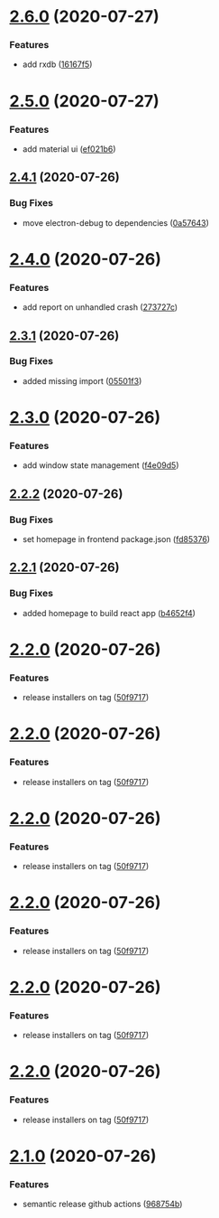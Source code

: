 # [2.6.0](https://github.com/acouvreur/electron-embedded/compare/v2.5.0...v2.6.0) (2020-07-27)


### Features

* add rxdb ([16167f5](https://github.com/acouvreur/electron-embedded/commit/16167f56c885d948027ee0c413f685823afbaca9))

# [2.5.0](https://github.com/acouvreur/electron-embedded/compare/v2.4.1...v2.5.0) (2020-07-27)


### Features

* add material ui ([ef021b6](https://github.com/acouvreur/electron-embedded/commit/ef021b6fe4e66086661907288ca9f9e4a59ced7b))

## [2.4.1](https://github.com/acouvreur/electron-embedded/compare/v2.4.0...v2.4.1) (2020-07-26)


### Bug Fixes

* move electron-debug to dependencies ([0a57643](https://github.com/acouvreur/electron-embedded/commit/0a57643d2a53a462d08fbca63702eb72fca521ba))

# [2.4.0](https://github.com/acouvreur/electron-embedded/compare/v2.3.1...v2.4.0) (2020-07-26)


### Features

* add report on unhandled crash ([273727c](https://github.com/acouvreur/electron-embedded/commit/273727c8cbe046e8c2948095f5090acdfc338f7b))

## [2.3.1](https://github.com/acouvreur/electron-embedded/compare/v2.3.0...v2.3.1) (2020-07-26)


### Bug Fixes

* added missing import ([05501f3](https://github.com/acouvreur/electron-embedded/commit/05501f3209695a61bdc48a1687d054965e19aa56))

# [2.3.0](https://github.com/acouvreur/electron-embedded/compare/v2.2.2...v2.3.0) (2020-07-26)


### Features

* add window state management ([f4e09d5](https://github.com/acouvreur/electron-embedded/commit/f4e09d50d5130cb8ba0e6c083c8ece343659cc02))

## [2.2.2](https://github.com/acouvreur/electron-embedded/compare/v2.2.1...v2.2.2) (2020-07-26)


### Bug Fixes

* set homepage in frontend package.json ([fd85376](https://github.com/acouvreur/electron-embedded/commit/fd85376f4bd825fa3b1e60e8d07f1020f526261f))

## [2.2.1](https://github.com/acouvreur/electron-embedded/compare/v2.2.0...v2.2.1) (2020-07-26)


### Bug Fixes

* added homepage to build react app ([b4652f4](https://github.com/acouvreur/electron-embedded/commit/b4652f45cfb14207ed2dd04db9852d5ad99a140f))

# [2.2.0](https://github.com/acouvreur/electron-embedded/compare/v2.1.0...v2.2.0) (2020-07-26)


### Features

* release installers on tag ([50f9717](https://github.com/acouvreur/electron-embedded/commit/50f9717777cc645dcbf8ab9865ea2d14ee4fff21))

# [2.2.0](https://github.com/acouvreur/electron-embedded/compare/v2.1.0...v2.2.0) (2020-07-26)


### Features

* release installers on tag ([50f9717](https://github.com/acouvreur/electron-embedded/commit/50f9717777cc645dcbf8ab9865ea2d14ee4fff21))

# [2.2.0](https://github.com/acouvreur/electron-embedded/compare/v2.1.0...v2.2.0) (2020-07-26)


### Features

* release installers on tag ([50f9717](https://github.com/acouvreur/electron-embedded/commit/50f9717777cc645dcbf8ab9865ea2d14ee4fff21))

# [2.2.0](https://github.com/acouvreur/electron-embedded/compare/v2.1.0...v2.2.0) (2020-07-26)


### Features

* release installers on tag ([50f9717](https://github.com/acouvreur/electron-embedded/commit/50f9717777cc645dcbf8ab9865ea2d14ee4fff21))

# [2.2.0](https://github.com/acouvreur/electron-embedded/compare/v2.1.0...v2.2.0) (2020-07-26)


### Features

* release installers on tag ([50f9717](https://github.com/acouvreur/electron-embedded/commit/50f9717777cc645dcbf8ab9865ea2d14ee4fff21))

# [2.2.0](https://github.com/acouvreur/electron-embedded/compare/v2.1.0...v2.2.0) (2020-07-26)


### Features

* release installers on tag ([50f9717](https://github.com/acouvreur/electron-embedded/commit/50f9717777cc645dcbf8ab9865ea2d14ee4fff21))

# [2.1.0](https://github.com/acouvreur/electron-embedded/compare/v2.0.0...v2.1.0) (2020-07-26)


### Features

* semantic release github actions ([968754b](https://github.com/acouvreur/electron-embedded/commit/968754ba6653bd2b0c7b86f83a8e7e1fd53fcdd3))
